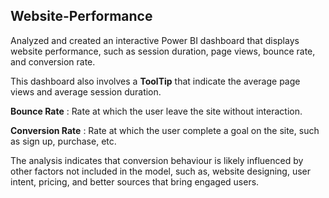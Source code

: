 ## Website-Performance
Analyzed and created an interactive Power BI dashboard that displays website performance, such as session duration, page views, bounce rate, and conversion rate.

This dashboard also involves a **ToolTip** that indicate the average page views and average session duration.

**Bounce Rate** : Rate at which the user leave the site without interaction.

**Conversion Rate** : Rate at which the user complete a goal on the site, such as sign up, purchase, etc.

The analysis indicates that conversion behaviour is likely influenced by other factors not included in the model, such as, website designing, user intent, pricing, and better sources that bring engaged users.
